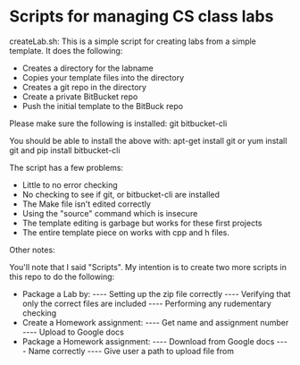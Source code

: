 # Scripts for managing CS class labs

createLab.sh: This is a simple script for creating labs from a simple
 template. It does the following:
-  Creates a directory for the labname
-  Copies your template files into the directory
-  Creates a git repo in the directory
-  Create a private BitBucket repo
-  Push the initial template to the BitBuck repo

Please make sure the following is installed:
git
bitbucket-cli

You should be able to install the above with:
  apt-get install git
or
  yum install git
and
  pip install bitbucket-cli

The script has a few problems:
-  Little to no error checking
-  No checking to see if git, or bitbucket-cli are installed
-  The Make file isn't edited correctly
-  Using the "source" command which is insecure
-  The template editing is garbage but works for these first projects
-  The entire template piece on works with cpp and h files.


Other notes:

You'll note that I said "Scripts".  My intention is to create two more 
 scripts in this repo to do the following:
- Package a Lab by:
----   Setting up the zip file correctly
----   Verifying that only the correct files are included
----   Performing any rudementary checking
- Create a Homework assignment:
----   Get name and assignment number
----   Upload to Google docs
- Package a Homework assignment:
----   Download from Google docs
----   Name correctly
----   Give user a path to upload file from
